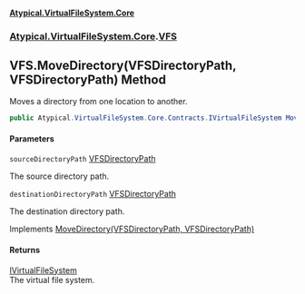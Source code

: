 #### [Atypical.VirtualFileSystem.Core](VirtualFileSystem.md 'VirtualFileSystem')
### [Atypical.VirtualFileSystem.Core](VirtualFileSystem.md#Atypical.VirtualFileSystem.Core 'Atypical.VirtualFileSystem.Core').[VFS](VFS.md 'Atypical.VirtualFileSystem.Core.VFS')

## VFS.MoveDirectory(VFSDirectoryPath, VFSDirectoryPath) Method

Moves a directory from one location to another.

```csharp
public Atypical.VirtualFileSystem.Core.Contracts.IVirtualFileSystem MoveDirectory(Atypical.VirtualFileSystem.Core.VFSDirectoryPath sourceDirectoryPath, Atypical.VirtualFileSystem.Core.VFSDirectoryPath destinationDirectoryPath);
```
#### Parameters

<a name='Atypical.VirtualFileSystem.Core.VFS.MoveDirectory(Atypical.VirtualFileSystem.Core.VFSDirectoryPath,Atypical.VirtualFileSystem.Core.VFSDirectoryPath).sourceDirectoryPath'></a>

`sourceDirectoryPath` [VFSDirectoryPath](VFSDirectoryPath.md 'Atypical.VirtualFileSystem.Core.VFSDirectoryPath')

The source directory path.

<a name='Atypical.VirtualFileSystem.Core.VFS.MoveDirectory(Atypical.VirtualFileSystem.Core.VFSDirectoryPath,Atypical.VirtualFileSystem.Core.VFSDirectoryPath).destinationDirectoryPath'></a>

`destinationDirectoryPath` [VFSDirectoryPath](VFSDirectoryPath.md 'Atypical.VirtualFileSystem.Core.VFSDirectoryPath')

The destination directory path.

Implements [MoveDirectory(VFSDirectoryPath, VFSDirectoryPath)](IVirtualFileSystem.MoveDirectory(VFSDirectoryPath,VFSDirectoryPath).md 'Atypical.VirtualFileSystem.Core.Contracts.IVirtualFileSystem.MoveDirectory(Atypical.VirtualFileSystem.Core.VFSDirectoryPath, Atypical.VirtualFileSystem.Core.VFSDirectoryPath)')

#### Returns
[IVirtualFileSystem](IVirtualFileSystem.md 'Atypical.VirtualFileSystem.Core.Contracts.IVirtualFileSystem')  
The virtual file system.